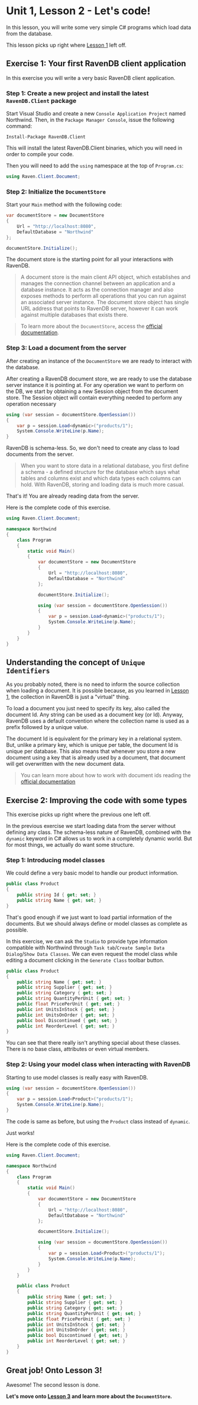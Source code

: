 # Unit 1, Lesson 2 - Let's code!

In this lesson, you will write some very simple C# programs which load data from
the database.

This lesson picks up right where [Lesson 1](../lesson1/README.md) left off.

## Exercise 1: Your first RavenDB client application

In this exercise you will write a very basic RavenDB client application.

### Step 1: Create a new project and install the latest `RavenDB.Client` package

Start Visual Studio and create a new `Console Application Project` named
Northwind. Then, in the `Package Manager Console`, issue the following
command:

```Install-Package RavenDB.Client```

This will install the latest RavenDB.Client binaries, which you will need in order
to compile your code.

Then you will need to add the `using` namespace at the top of `Program.cs`:

````csharp
using Raven.Client.Document;
````

### Step 2: Initialize the `DocumentStore`

Start your `Main` method with the following code:

````csharp
var documentStore = new DocumentStore
{
    Url = "http://localhost:8080",
    DefaultDatabase = "Northwind"
};

documentStore.Initialize();
````

The document store is the starting point for all your interactions with RavenDB.

> A document store is the main client API object, which establishes and manages the connection channel between an application and a database instance. It acts as the connection manager and also exposes methods to perform all operations that you can run against an associated server instance.
The document store object has single URL address that points to RavenDB server, however it can work against multiple databases that exists there.

> To learn more about the `DocumentStore`, access the [official documentation](https://ravendb.net/docs/article-page/3.0/csharp/client-api/what-is-a-document-store).

### Step 3: Load a document from the server

After creating an instance of the `DocumentStore` we are ready to interact with the
database.

After creating a RavenDB document store, we are ready to use the database server instance it is pointing at. For any operation we want to perform on the DB, we start by obtaining a new Session object from the document store. The Session object will contain everything needed to perform any operation necessary

````csharp
using (var session = documentStore.OpenSession())
{
    var p = session.Load<dynamic>("products/1");
    System.Console.WriteLine(p.Name);
}
````

RavenDB is schema-less. So, we don't need to create any class to load documents
from the server.

> When you want to store data in a relational database, you first define a schema -
a defined structure for the database which says what tables and columns exist and
which data types each columns can hold. With RavenDB, storing and loading data is much
more casual.

That's it! You are already reading data from the server.

Here is the complete code of this exercise.

````csharp
using Raven.Client.Document;

namespace Northwind
{
    class Program
    {
        static void Main()
        {
            var documentStore = new DocumentStore
            {
                Url = "http://localhost:8080",
                DefaultDatabase = "Northwind"
            };

            documentStore.Initialize();

            using (var session = documentStore.OpenSession())
            {
                var p = session.Load<dynamic>("products/1");
                System.Console.WriteLine(p.Name);
            }
        }
    }
}
````

## Understanding the concept of `Unique Identifiers`
As you probably noted, there is no need to inform the source collection when loading
a document. It is possible because, as you learned in [Lesson 1](../lesson1/README.md), the collection
in RavenDB is just a "virtual" thing.

To load a document you just need to specify its key, also called the document Id. Any
string can be used as a document key (or Id). Anyway, RavenDB uses a default convention
where the collection name is used as a prefix followed by a unique value.

The document Id is equivalent for the primary key in a relational system. But, unlike
a primary key, which is unique per table, the document Id is unique per database.
This also means that whenever you store a new document using a key that is already used
by a document, that document will get overwritten with the new document data.

> You can learn more about how to work with document ids reading the [official documentation](http://ravendb.net/docs/article-page/latest/csharp/client-api/document-identifiers/working-with-document-ids)

## Exercise 2: Improving the code with some types

This exercise picks up right where the previous one left off.

In the previous exercise we start loading data from the server without defining
any class. The schema-less nature of RavenDB, combined with the `dynamic` keyword in C#
allows us to work in a completely dynamic world. But for most things, we
actually do want some structure.

### Step 1: Introducing model classes

We could define a very basic model to handle our product information.

````csharp
public class Product
{
    public string Id { get; set; }
    public string Name { get; set; }
}
````

That's good enough if we just want to load partial information of the documents.
But we should always define or model classes as complete as possible.

In this exercise, we can ask the `Studio` to provide type information compatible with
Northwind through `Task tab`/`Create Sample Data Dialog`/`Show Data Classes`.
We can even request the model class while editing a document clicking in the `Generate
Class` toolbar button.

````csharp
public class Product
{
    public string Name { get; set; }
    public string Supplier { get; set; }
    public string Category { get; set; }
    public string QuantityPerUnit { get; set; }
    public float PricePerUnit { get; set; }
    public int UnitsInStock { get; set; }
    public int UnitsOnOrder { get; set; }
    public bool Discontinued { get; set; }
    public int ReorderLevel { get; set; }
}
````

You can see that there really isn't anything special about these classes. There
is no base class, attributes or even virtual members.

### Step 2: Using your model class when interacting with RavenDB

Starting to use model classes is really easy with RavenDB.

````csharp
using (var session = documentStore.OpenSession())
{
    var p = session.Load<Product>("products/1");
    System.Console.WriteLine(p.Name);
}
````

The code is same as before, but using the `Product` class instead of `dynamic`.

Just works!

Here is the complete code of this exercise.

````csharp
using Raven.Client.Document;

namespace Northwind
{
    class Program
    {
        static void Main()
        {
            var documentStore = new DocumentStore
            {
                Url = "http://localhost:8080",
                DefaultDatabase = "Northwind"
            };

            documentStore.Initialize();

            using (var session = documentStore.OpenSession())
            {
                var p = session.Load<Product>("products/1");
                System.Console.WriteLine(p.Name);
            }
        }
    }

    public class Product
    {
        public string Name { get; set; }
        public string Supplier { get; set; }
        public string Category { get; set; }
        public string QuantityPerUnit { get; set; }
        public float PricePerUnit { get; set; }
        public int UnitsInStock { get; set; }
        public int UnitsOnOrder { get; set; }
        public bool Discontinued { get; set; }
        public int ReorderLevel { get; set; }
    }
}
````

## Great job! Onto Lesson 3!

Awesome! The second lesson is done.

**Let's move onto [Lesson 3](../lesson3/README.md) and learn more about the `DocumentStore`.**
